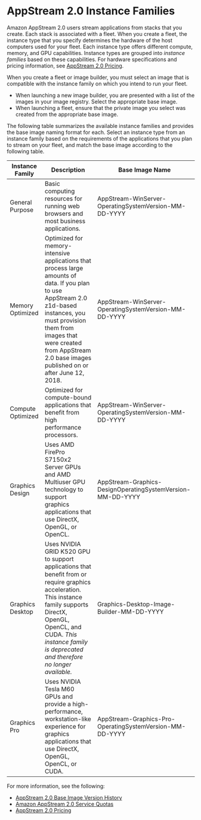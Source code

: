 # AppStream 2\.0 Instance Families<a name="instance-types"></a>

Amazon AppStream 2\.0 users stream applications from stacks that you create\. Each stack is associated with a fleet\. When you create a fleet, the instance type that you specify determines the hardware of the host computers used for your fleet\. Each instance type offers different compute, memory, and GPU capabilities\. Instance types are grouped into *instance families* based on these capabilities\. For hardware specifications and pricing information, see [AppStream 2\.0 Pricing](https://aws.amazon.com/appstream2/pricing/)\.

When you create a fleet or image builder, you must select an image that is compatible with the instance family on which you intend to run your fleet\.
+ When launching a new image builder, you are presented with a list of the images in your image registry\. Select the appropriate base image\.
+ When launching a fleet, ensure that the private image you select was created from the appropriate base image\.

The following table summarizes the available instance families and provides the base image naming format for each\. Select an instance type from an instance family based on the requirements of the applications that you plan to stream on your fleet, and match the base image according to the following table\.


| Instance Family | Description | Base Image Name | 
| --- | --- | --- | 
| General Purpose | Basic computing resources for running web browsers and most business applications\. | AppStream\-WinServer\-OperatingSystemVersion\-MM\-DD\-YYYY | 
| Memory Optimized | Optimized for memory\-intensive applications that process large amounts of data\. If you plan to use AppStream 2\.0 z1d\-based instances, you must provision them from images that were created from AppStream 2\.0 base images published on or after June 12, 2018\.  | AppStream\-WinServer\-OperatingSystemVersion\-MM\-DD\-YYYY | 
| Compute Optimized | Optimized for compute\-bound applications that benefit from high performance processors\. | AppStream\-WinServer\-OperatingSystemVersion\-MM\-DD\-YYYY | 
| Graphics Design | Uses AMD FirePro S7150x2 Server GPUs and AMD Multiuser GPU technology to support graphics applications that use DirectX, OpenGL, or OpenCL\. | AppStream\-Graphics\-DesignOperatingSystemVersion\-MM\-DD\-YYYY | 
| Graphics Desktop | Uses NVIDIA GRID K520 GPU to support applications that beneﬁt from or require graphics acceleration\. This instance family supports DirectX, OpenGL, OpenCL, and CUDA\. *This instance family is deprecated and therefore no longer available\.*  | Graphics\-Desktop\-Image\-Builder\-MM\-DD\-YYYY  | 
| Graphics Pro | Uses NVIDIA Tesla M60 GPUs and provide a high\-performance, workstation\-like experience for graphics applications that use DirectX, OpenGL, OpenCL, or CUDA\. | AppStream\-Graphics\-Pro\-OperatingSystemVersion\-MM\-DD\-YYYY | 

For more information, see the following:
+ [AppStream 2\.0 Base Image Version History](base-image-version-history.md)
+ [Amazon AppStream 2\.0 Service Quotas](limits.md)
+ [AppStream 2\.0 Pricing](https://aws.amazon.com/appstream2/pricing/)